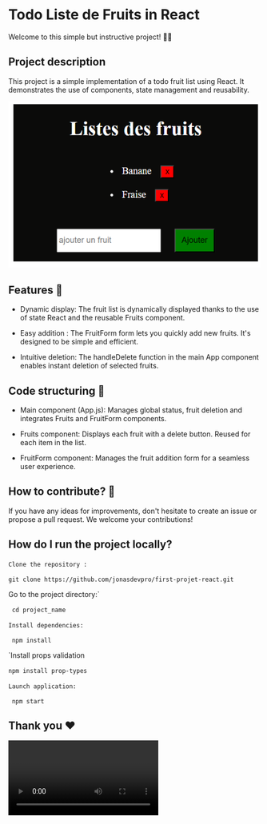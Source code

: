 # Todo Liste de Fruits in React

Welcome to this simple but instructive project! 🍎🍌

## Project description

This project is a simple implementation of a todo fruit list using React. It demonstrates the use of components, state management and reusability.

![alt text](<src/assets/Screenshot 2024-02-19 022212.png>)

## Features 🙈

- Dynamic display:
  The fruit list is dynamically displayed thanks to the use of state React and the reusable Fruits component.

- Easy addition :
  The FruitForm form lets you quickly add new fruits. It's designed to be simple and efficient.

- Intuitive deletion:
  The handleDelete function in the main App component enables instant deletion of selected fruits.

## Code structuring 🫥

- Main component (App.js): Manages global status, fruit deletion and integrates Fruits and FruitForm components.

- Fruits component: Displays each fruit with a delete button. Reused for each item in the list.

- FruitForm component: Manages the fruit addition form for a seamless user experience.

## How to contribute? 🤔

If you have any ideas for improvements, don't hesitate to create an issue or propose a pull request. We welcome your contributions!

## How do I run the project locally?

`Clone the repository :`

    git clone https://github.com/jonasdevpro/first-projet-react.git

Go to the project directory:`

     cd project_name

`Install dependencies:`

     npm install

`Install props validation

    npm install prop-types

`Launch application:`

     npm start

## Thank you ❤️

<video controls src="src/assets/presenation_projet_fruit.mp4" title="Title"></video>
